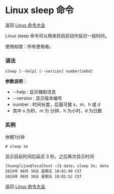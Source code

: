 # Linux sleep 命令

返回 [Linux 命令大全](https://ahuang007.github.com/Linux-Command)

Linux sleep 命令可以用来将目前动作延迟一段时间。

使用权限：所有使用者。

### 语法

```
sleep [--help] [--version] number[smhd]
```

**参数说明**：

- --help : 显示辅助讯息
- --version : 显示版本编号
- number : 时间长度，后面可接 s、m、h 或 d
- 其中 s 为秒，m 为 分钟，h 为小时，d 为日数

### 实例

休眠1分钟

```
# sleep 1m
```

显示目前时间后延迟 3 秒，之后再次显示时间

```
[huanglijun@localhost ~]$ date; sleep 3s; date
2019年 08月 30日 星期五 10:01:49 CST
2019年 08月 30日 星期五 10:01:52 CST
```

返回 [Linux 命令大全](https://ahuang007.github.com/Linux-Command)
